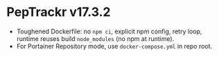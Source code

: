 # PepTrackr v17.3.2
- Toughened Dockerfile: no `npm ci`, explicit npm config, retry loop, runtime reuses build `node_modules` (no npm at runtime).
- For Portainer Repository mode, use `docker-compose.yml` in repo root.
